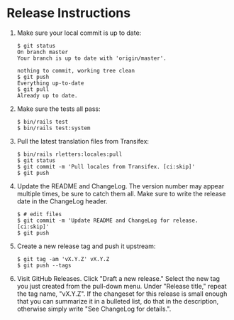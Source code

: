 # Release Instructions

1.  Make sure your local commit is up to date:

    ```shell_session
    $ git status
    On branch master
    Your branch is up to date with 'origin/master'.

    nothing to commit, working tree clean
    $ git push
    Everything up-to-date
    $ git pull
    Already up to date.
    ```

2.  Make sure the tests all pass:
    
    ```shell_session
    $ bin/rails test
    $ bin/rails test:system
    ```

3.  Pull the latest translation files from Transifex:

    ```shell_session
    $ bin/rails rletters:locales:pull
    $ git status
    $ git commit -m 'Pull locales from Transifex. [ci:skip]'
    $ git push
    ```

4.  Update the README and ChangeLog. The version number may appear multiple times, be sure to catch them all. Make sure to write the release date in the ChangeLog header.

    ```shell_session
    $ # edit files
    $ git commit -m 'Update README and ChangeLog for release. [ci:skip]'
    $ git push
    ```

5.  Create a new release tag and push it upstream:

    ```shell_session
    $ git tag -am 'vX.Y.Z' vX.Y.Z
    $ git push --tags
    ```

6.  Visit GitHub Releases. Click "Draft a new release." Select the new tag you just created from the pull-down menu. Under "Release title," repeat the tag name, "vX.Y.Z". If the changeset for this release is small enough that you can summarize it in a bulleted list, do that in the description, otherwise simply write "See ChangeLog for details.".
